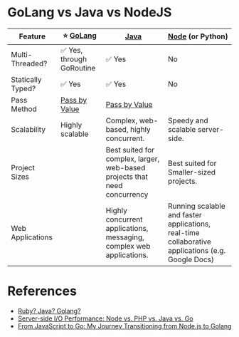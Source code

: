 # GoLang vs Java vs NodeJS

| Feature           | :star: [GoLang](https://github.com/Anshul619/golang) | [Java](1_Java)                                                                             | [Node](NodeJs.md) (or Python)                                                                     |
|-------------------|------------------------------------------------------|--------------------------------------------------------------------------------------------|---------------------------------------------------------------------------------------------------|
| Multi-Threaded?   | :white_check_mark: Yes, through GoRoutine            | :white_check_mark: Yes                                                                     | No                                                                                                |
| Statically Typed? | :white_check_mark: Yes                               | :white_check_mark: Yes                                                                     | No                                                                                                |
| Pass Method       | [Pass by Value](https://go.dev/doc/faq#conversions)  | [Pass by Value](https://www.cs.virginia.edu/~jh2jf/courses/cs2110/java-pass-by-value.html) |                                                                                                   |
| Scalability       | Highly scalable                                      | Complex, web-based, highly concurrent.                                                     | Speedy and scalable server-side.                                                                  |
| Project Sizes     |                                                      | Best suited for complex, larger, web-based projects that need concurrency                  | Best suited for Smaller-sized projects.                                                           |
| Web Applications  |                                                      | Highly concurrent applications, messaging, complex web applications.                       | Running scalable and faster applications, real-time collaborative applications (e.g. Google Docs) |

# References
- [Ruby? Java? Golang?](https://www.gojek.io/blog/ruby-java-golang)
- [Server-side I/O Performance: Node vs. PHP vs. Java vs. Go](https://www.toptal.com/back-end/server-side-io-performance-node-php-java-go)
- [From JavaScript to Go: My Journey Transitioning from Node.js to Golang](https://shurutech.com/my-journey-transitioning-from-javascript-to-golang/)